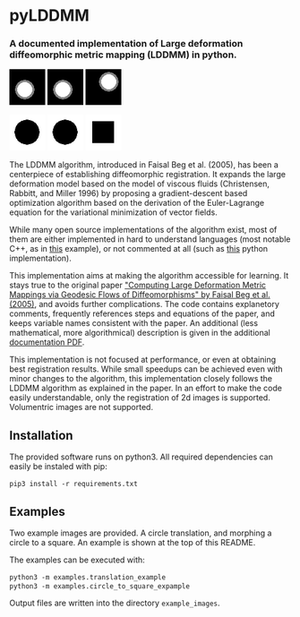 # pyLDDMM
### A documented implementation of Large deformation diffeomorphic metric mapping (LDDMM) in python.

![I0](example_images/t0.png)
![transformation](example_images/out_translation.gif)
![I1](example_images/t1.png)

![I0](example_images/circle.png)
![transformation](example_images/out_c2s.gif)
![I1](example_images/square.png)

The LDDMM algorithm, introduced in Faisal Beg et al. (2005), has been a
centerpiece of establishing diffeomorphic registration. It expands the large
deformation model based on the model of viscous fluids (Christensen, Rabbitt, and Miller 1996) by proposing a gradient-descent based optimization
algorithm based on the derivation of the Euler-Lagrange equation for the
variational minimization of vector fields.

While many open source implementations of the algorithm exist, most of them are either implemented in hard to understand languages (most notable C++, as in [this](https://github.com/frankyeh/TIPL/blob/master/reg/lddmm.hpp) example), or not commented at all (such as [this](https://github.com/Ryo-Ito/image_registration) python implementation).

This implementation aims at making the algorithm accessible for learning. It stays true to the original paper ["Computing Large Deformation Metric Mappings via Geodesic Flows of Diffeomorphisms" by Faisal Beg et al. (2005)](ComputingLargeDeformationMetricMappingsviaGeodesicFlowsofDiffeomorphisms.pdf), and avoids further complications. The code contains explanetory comments, frequently references steps and equations of the paper, and keeps variable names consistent with the paper. An additional (less mathematical, more algorithmical) description is given in the additional [documentation PDF](LDDMMnotes.pdf).

This implementation is not focused at performance, or even at obtaining best registration results. While small speedups can be achieved even with minor changes to the algorithm, this implementation closely follows the LDDMM algorithm as explained in the paper. In an effort to make the code easily understandable, only the registration of 2d images is supported. Volumentric images are not supported. 

## Installation
The provided software runs on python3. All required dependencies can easily be instaled with pip:
```
pip3 install -r requirements.txt
```

## Examples
Two example images are provided. A circle translation, and morphing a circle to a square. An example is shown at the top of this README.

The examples can be executed with:
```
python3 -m examples.translation_example
python3 -m examples.circle_to_square_expample
```
Output files are written into the directory `example_images`.

